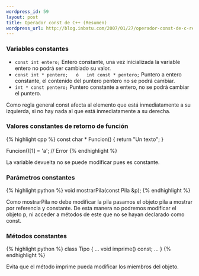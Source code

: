 ```yaml
--- 
wordpress_id: 59
layout: post
title: Operador const de C++ (Resumen)
wordpress_url: http://blog.inbatu.com/2007/01/27/operador-const-de-c-resumen/
---
```

<h3>Variables constantes</h3>
<ul>
<li><code>const int entero;</code>
Entero constante, una vez inicializada la variable entero no podrá ser cambiado su valor.</li>
<li><code>const int * pentero;   ó   int const * pentero;</code>
Puntero a entero constante, el contenido del puntero pentero no se podrá cambiar.</li>
<li><code>int * const pentero;</code>
Puntero constante a entero, no se podrá cambiar el puntero.</li>
</ul>
Como regla general const afecta al elemento que está inmediatamente a su izquierda, si no hay nada al que está inmediatamente a su derecha.

<h3>Valores constantes de retorno de función</h3>

{% highlight cpp %}
const char * Funcion()
{ return "Un texto"; }

Funcion()[1] = 'a'; // Error
{% endhighlight %}

La variable devuelta no se puede modificar pues es constante.

<h3>Parámetros constantes</h3>

{% highlight python %}
void mostrarPila(const Pila &p);
{% endhighlight %}

Como mostrarPila no debe modificar la pila pasamos el objeto pila a mostrar por referencia y constante. De esta manera no podremos modificar el objeto p, ni acceder a métodos de este que no se hayan declarado como const.

<h3>Métodos constantes</h3>

{% highlight python %}
class Tipo {
...
  void imprime() const;
...
}
{% endhighlight %}

Evita que el método imprime pueda modificar los miembros del objeto.
